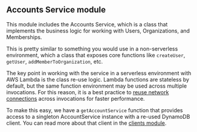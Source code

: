 ## Accounts Service module

This module includes the Accounts Service, which is a class that implements the business logic for working with Users, Organizations, and Memberships.

This is pretty similar to something you would use in a non-serverless environment, which a class that exposes core functions like `createUser`, `getUser`, `addMemberToOrganization`, etc.

The key point in working with the service in a serverless environment with AWS Lambda is the class re-use logic. Lambda functions are stateless by default, but the same function environment may be used across multiple invocations. For this reason, it is a best practice to [reuse network connections](https://gomomento.com/docs/guides/caching-with-aws-lambda#connection-reuse) across invocations for faster performance.

To make this easy, we have a `getAccountService` function that provides access to a singleton AccountService instance with a re-used DynamoDB client. You can read more about that client in the [clients module](./../clients/README.md).
